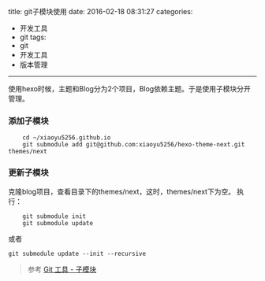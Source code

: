 title: git子模块使用
date: 2016-02-18 08:31:27
categories:
- 开发工具
- git
tags:
- git
- 开发工具
- 版本管理
---

使用hexo时候，主题和Blog分为2个项目，Blog依赖主题。于是使用子模块分开管理。
### 添加子模块

```
    cd ~/xiaoyu5256.github.io
    git submodule add git@github.com:xiaoyu5256/hexo-theme-next.git themes/next
```

### 更新子模块
克隆blog项目，查看目录下的themes/next，这时，themes/next下为空。
执行：
```
    git submodule init
    git submodule update
```
或者
```
git submodule update --init --recursive
```
>参考
[Git 工具 - 子模块](https://git-scm.com/book/zh/v1/Git-%E5%B7%A5%E5%85%B7-%E5%AD%90%E6%A8%A1%E5%9D%97)
